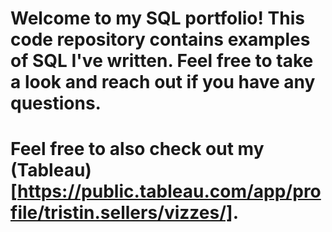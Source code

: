 # Welcome to my SQL portfolio! This code repository contains examples of SQL I've written. Feel free to take a look and reach out if you have any questions.

# Feel free to also check out my (Tableau) [https://public.tableau.com/app/profile/tristin.sellers/vizzes/].
